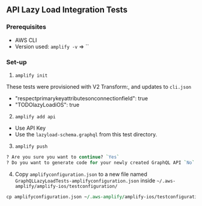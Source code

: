 ## API Lazy Load Integration Tests

### Prerequisites
- AWS CLI
- Version used: `amplify -v` => ``

### Set-up

1. `amplify init`

These tests were provisioned with V2 Transform:, and updates to `cli.json` 
- "respectprimarykeyattributesonconnectionfield": true
- "TODOlazyLoadiOS": true 

2. `amplify add api`

- Use API Key
- Use the `lazyload-schema.graphql` from this test directory.

3. `amplify push`

```perl
? Are you sure you want to continue? `Yes`
? Do you want to generate code for your newly created GraphQL API `No`
```

4. Copy `amplifyconfiguration.json` to a new file named `GraphQLLazyLoadTests-amplifyconfiguration.json` inside `~/.aws-amplify/amplify-ios/testconfiguration/`

```perl
cp amplifyconfiguration.json ~/.aws-amplify/amplify-ios/testconfiguration/GraphQLLazyLoadTests-amplifyconfiguration.json
```
